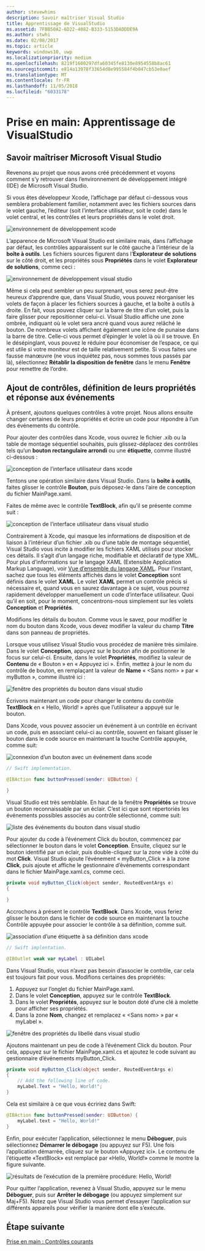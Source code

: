 ```yaml
---
author: stevewhims
description: Savoir maîtriser Visual Studio
title: Apprentissage de VisualStudio
ms.assetid: 7FBB50A2-6D22-4082-B333-5153DADDDE9A
ms.author: stwhi
ms.date: 02/08/2017
ms.topic: article
keywords: windows10, uwp
ms.localizationpriority: medium
ms.openlocfilehash: 8219f1600297dfa60345fe8130e8954558b8ac61
ms.sourcegitcommit: e814a13978f33654d8e995584f4b047cb53e0aef
ms.translationtype: MT
ms.contentlocale: fr-FR
ms.lasthandoff: 11/05/2018
ms.locfileid: "6033178"
---
```

# <a name="getting-started-getting-around-in-visual-studio"></a>Prise en main: Apprentissage de VisualStudio


## <a name="getting-around-in-microsoft-visual-studio"></a>Savoir maîtriser Microsoft Visual Studio

Revenons au projet que nous avons créé précédemment et voyons comment s’y retrouver dans l’environnement de développement intégré (IDE) de Microsoft Visual Studio.

Si vous êtes développeur Xcode, l’affichage par défaut ci-dessous vous semblera probablement familier, notamment avec les fichiers sources dans le volet gauche, l’éditeur (soit l’interface utilisateur, soit le code) dans le volet central, et les contrôles et leurs propriétés dans le volet droit.

![environnement de développement xcode](images/ios-to-uwp/xcode-ide.png)

L’apparence de Microsoft Visual Studio est similaire mais, dans l’affichage par défaut, les contrôles apparaissent sur le côté gauche à l’intérieur de la **boîte à outils**. Les fichiers sources figurent dans l’**Explorateur de solutions** sur le côté droit, et les propriétés sous **Propriétés** dans le volet **Explorateur de solutions**, comme ceci :

![environnement de développement visual studio](images/ios-to-uwp/vs-ide.png)

Même si cela peut sembler un peu surprenant, vous serez peut-être heureux d’apprendre que, dans Visual Studio, vous pouvez réorganiser les volets de façon à placer les fichiers sources à gauche, et la boîte à outils à droite. En fait, vous pouvez cliquer sur la barre de titre d’un volet, puis la faire glisser pour repositionner celui-ci. Visual Studio affiche une zone ombrée, indiquant où le volet sera ancré quand vous aurez relâché le bouton. De nombreux volets affichent également une icône de punaise dans la barre de titre. Celle-ci vous permet d’épingler le volet là où il se trouve. En le désépinglant, vous pouvez le réduire pour économiser de l’espace, ce qui est utile si votre moniteur est de taille relativement petite. Si vous faites une fausse manœuvre (ne vous inquiétez pas, nous sommes tous passés par là), sélectionnez **Rétablir la disposition de fenêtre** dans le menu **Fenêtre** pour remettre de l’ordre.

## <a name="adding-controls-setting-their-properties-and-responding-to-events"></a>Ajout de contrôles, définition de leurs propriétés et réponse aux événements

À présent, ajoutons quelques contrôles à votre projet. Nous allons ensuite changer certaines de leurs propriétés et écrire un code pour répondre à l’un des événements du contrôle.

Pour ajouter des contrôles dans Xcode, vous ouvrez le fichier .xib ou la table de montage séquentiel souhaités, puis glissez-déplacez des contrôles tels qu’un **bouton rectangulaire arrondi** ou une **étiquette**, comme illustré ci-dessous :

![conception de l’interface utilisateur dans xcode](images/ios-to-uwp/xcode-add-button-label.png)

Tentons une opération similaire dans Visual Studio. Dans la **boîte à outils**, faites glisser le contrôle **Bouton**, puis déposez-le dans l’aire de conception du fichier MainPage.xaml.

Faites de même avec le contrôle **TextBlock**, afin qu’il se présente comme suit :

![conception de l’interface utilisateur dans visual studio](images/ios-to-uwp/vs-add-button-label.png)

Contrairement à Xcode, qui masque les informations de disposition et de liaison à l’intérieur d’un fichier .xib ou d’une table de montage séquentiel, Visual Studio vous incite à modifier les fichiers XAML utilisés pour stocker ces détails. Il s’agit d’un langage riche, modifiable et déclaratif de type XML. Pour plus d’informations sur le langage XAML (Extensible Application Markup Language), voir [Vue d’ensemble du langage XAML](https://msdn.microsoft.com/library/windows/apps/mt185595). Pour l’instant, sachez que tous les éléments affichés dans le volet **Conception** sont définis dans le volet **XAML**. Le volet **XAML** permet un contrôle précis si nécessaire et, quand vous en saurez davantage à ce sujet, vous pourrez rapidement développer manuellement un code d’interface utilisateur. Quoi qu’il en soit, pour le moment, concentrons-nous simplement sur les volets **Conception** et **Propriétés**.

Modifions les détails du bouton. Comme vous le savez, pour modifier le nom du bouton dans Xcode, vous devez modifier la valeur du champ **Titre** dans son panneau de propriétés.

Lorsque vous utilisez Visual Studio vous procédez de manière très similaire. Dans le volet **Conception**, appuyez sur le bouton afin de positionner le focus sur celui-ci. Ensuite, dans le volet **Propriétés**, modifiez la valeur de **Contenu** de « Bouton » en « Appuyez ici ». Enfin, mettez à jour le nom du contrôle de bouton, en remplaçant la valeur de **Name** « &lt;Sans nom&gt; » par « myButton », comme illustré ici :

![fenêtre des propriétés du bouton dans visual studio](images/ios-to-uwp/vs-button-properties.png)

Écrivons maintenant un code pour changer le contenu du contrôle **TextBlock** en « Hello, World! » après que l’utilisateur a appuyé sur le bouton.

Dans Xcode, vous pouvez associer un événement à un contrôle en écrivant un code, puis en associant celui-ci au contrôle, souvent en faisant glisser le bouton dans le code source en maintenant la touche Contrôle appuyée, comme suit:

![connexion d’un bouton avec un événement dans xcode](images/ios-to-uwp/xcode-add-button-event.png)

```swift
// Swift implementation.

@IBAction func buttonPressed(sender: UIButton) {
    
}
```

Visual Studio est très semblable. En haut de la fenêtre **Propriétés** se trouve un bouton reconnaissable par un éclair. C’est ici que sont répertoriés les événements possibles associés au contrôle sélectionné, comme suit:

![liste des événements du bouton dans visual studio](images/ios-to-uwp/vs-button-event.png)

Pour ajouter du code à l’événement Click du bouton, commencez par sélectionner le bouton dans le volet **Conception**. Ensuite, cliquez sur le bouton identifié par un éclair, puis double-cliquez sur la zone vide à côté du mot **Click**. Visual Studio ajoute l’événement « myButton_Click » à la zone **Click**, puis ajoute et affiche le gestionnaire d’événements correspondant dans le fichier MainPage.xaml.cs, comme ceci.

```csharp
private void myButton_Click(object sender, RoutedEventArgs e)
{

}
```

Accrochons à présent le contrôle **TextBlock**. Dans Xcode, vous feriez glisser le bouton dans le fichier de code source en maintenant la touche Contrôle appuyée pour associer le contrôle à sa définition, comme suit.

![association d’une étiquette à sa définition dans xcode](images/ios-to-uwp/xcode-add-button-reference.png)

```swift
// Swift implentation.

@IBOutlet weak var myLabel : UILabel
```

Dans Visual Studio, vous n’avez pas besoin d’associer le contrôle, car cela est toujours fait pour vous. Modifions certaines des propriétés:

1.  Appuyez sur l’onglet du fichier MainPage.xaml.
2.  Dans le volet **Conception**, appuyez sur le contrôle **TextBlock**.
3.  Dans le volet **Propriétés**, appuyez sur le bouton doté d’une clé à molette pour afficher ses propriétés.
4.  Dans la zone **Nom**, changez et remplacez « &lt;Sans nom&gt; » par « myLabel ».

![fenêtre des propriétés du libellé dans visual studio](images/ios-to-uwp/vs-label-properties.png)

Ajoutons maintenant un peu de code à l’événement Click du bouton. Pour cela, appuyez sur le fichier MainPage.xaml.cs et ajoutez le code suivant au gestionnaire d’événements myButton_Click.

```csharp
private void myButton_Click(object sender, RoutedEventArgs e)
{
    // Add the following line of code.    
    myLabel.Text = "Hello, World!";
}
```

Cela est similaire à ce que vous écririez dans Swift:

```swift
@IBAction func buttonPressed(sender: UIButton) {
    myLabel.text = "Hello, World!"
}
```

Enfin, pour exécuter l’application, sélectionnez le menu **Déboguer**, puis sélectionnez **Démarrer le débogage** (ou appuyez sur F5). Une fois l’application démarrée, cliquez sur le bouton «Appuyez ici». Le contenu de l’étiquette «TextBlock» est remplacé par «Hello, World!» comme le montre la figure suivante.

![résultats de l’exécution de la première procédure: Hello, World!](images/ios-to-uwp/vs-hello-world.png)

Pour quitter l’application, revenez à Visual Studio, appuyez sur le menu **Déboguer**, puis sur **Arrêter le débogage** (ou appuyez simplement sur Maj+F5). Notez que Visual Studio vous permet d’essayer l’application sur différents appareils pour vérifier la manière dont elle s’exécute.

## <a name="next-step"></a>Étape suivante

[Prise en main : Contrôles courants](getting-started-common-controls.md)

